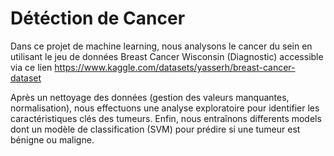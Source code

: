 # Détéction de Cancer

Dans ce projet de machine learning, nous analysons le cancer du sein en utilisant le jeu de données Breast Cancer Wisconsin (Diagnostic) accessible via ce lien https://www.kaggle.com/datasets/yasserh/breast-cancer-dataset

Après un nettoyage des données (gestion des valeurs manquantes, normalisation), nous effectuons une analyse exploratoire pour identifier les caractéristiques clés des tumeurs. Enfin, nous entraînons differents models dont un modèle de classification (SVM) pour prédire si une tumeur est bénigne ou maligne.